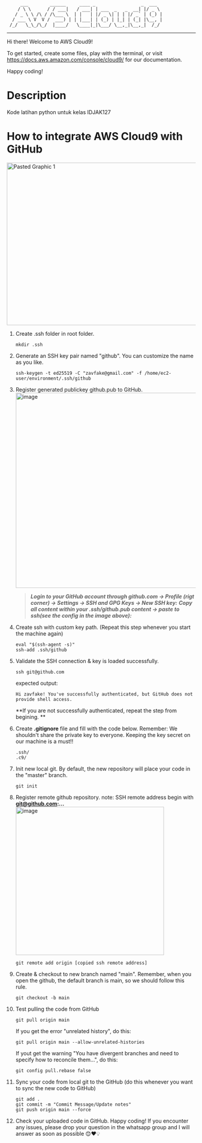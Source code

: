          ___        ______     ____ _                 _  ___  
        / \ \      / / ___|   / ___| | ___  _   _  __| |/ _ \ 
       / _ \ \ /\ / /\___ \  | |   | |/ _ \| | | |/ _` | (_) |
      / ___ \ V  V /  ___) | | |___| | (_) | |_| | (_| |\__, |
     /_/   \_\_/\_/  |____/   \____|_|\___/ \__,_|\__,_|  /_/ 
 ----------------------------------------------------------------- 


Hi there! Welcome to AWS Cloud9!

To get started, create some files, play with the terminal,
or visit https://docs.aws.amazon.com/console/cloud9/ for our documentation.

Happy coding!

# Description
Kode latihan python untuk kelas IDJAK127


# How to integrate AWS Cloud9 with GitHub

<img width="733" height="433" alt="Pasted Graphic 1" src="https://github.com/user-attachments/assets/2d5f90cd-3e3a-4ec0-8349-f13e1126be29" />

1. Create .ssh folder in root folder.
   ```
   mkdir .ssh
   ```
   
1. Generate an SSH key pair named "github". You can customize the name as you like.
   ```
   ssh-keygen -t ed25519 -C "zavfake@gmail.com" -f /home/ec2-user/environment/.ssh/github
   ```

1. Register generated publickey github.pub to GitHub.
   <img width="946" height="520" alt="image" src="https://github.com/user-attachments/assets/51f623f6-a07f-4225-926f-8b28a2219da6" />

   > **_Login to your GitHub account through github.com -> Profile (rigt corner) -> Settings -> SSH and GPG Keys -> New SSH key:_**
   > **_Copy all content within your .ssh/github.pub content -> paste to ssh(see the config in the image above):_**

   
1. Create ssh with custom key path. (Repeat this step whenever you start the machine again)
   ```
   eval "$(ssh-agent -s)"
   ssh-add .ssh/github
   ```

1. Validate the SSH connection & key is loaded successfully.
   ```
   ssh git@github.com
   ```
   expected output:
   ```
   Hi zavfake! You've successfully authenticated, but GitHub does not provide shell access.
   ```
   **If you are not successfully authenticated, repeat the step from begining. **

1. Create **.gitignore** file and fill with the code below. Remember: We shouldn't share the private key to everyone. Keeping the key secret on our machine is a must!!
   ```
   .ssh/
   .c9/
   ```
   
1. Init new local git. By default, the new repository will place your code in the "master" branch.
   ```
   git init
   ```

1. Register remote github repository.
   note: SSH remote address begin with **git@github.com:...**
   <img width="395" alt="image" src="https://github.com/user-attachments/assets/d8ce22ef-1030-4c42-b571-ceae79b89b1e" />
   ```
   git remote add origin [copied ssh remote address]
   ```


1. Create & checkout to new branch named "main". Remember, when you open the github, the default branch is main, so we should follow this rule.
   ```
   git checkout -b main
   ```

1. Test pulling the code from GitHub
   ```
   git pull origin main
   ```
   
   If you get the error "unrelated history", do this:
   ```
   git pull origin main --allow-unrelated-histories
   ```

   If yout get the warning "You have divergent branches and need to specify how to reconcile them...", do this:
   ```
   git config pull.rebase false
   ```
   
1. Sync your code from local git to the GitHub (do this whenever you want to sync the new code to GitHub)
   ```
   git add .
   git commit -m "Commit Message/Update notes"
   git push origin main --force
   ```

1. Check your uploaded code in GitHub. Happy coding! If you encounter any issues, please drop your question in the whatsapp group and I will answer as soon as possible 😊❤️💡
   
